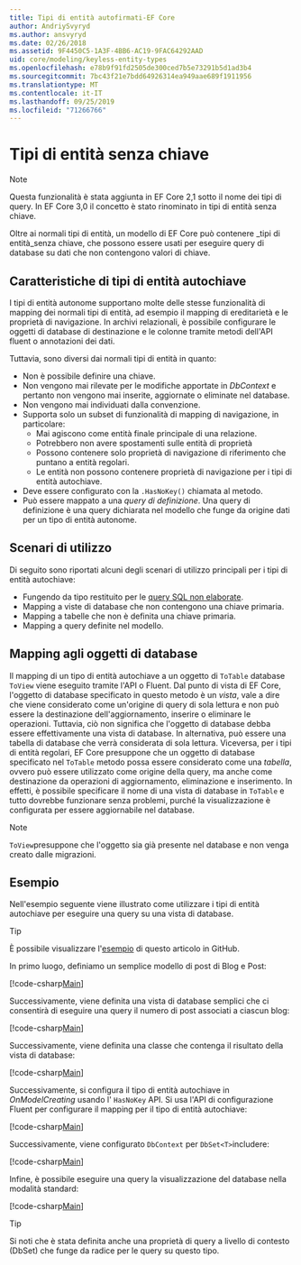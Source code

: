 ```yaml
---
title: Tipi di entità autofirmati-EF Core
author: AndriySvyryd
ms.author: ansvyryd
ms.date: 02/26/2018
ms.assetid: 9F4450C5-1A3F-4BB6-AC19-9FAC64292AAD
uid: core/modeling/keyless-entity-types
ms.openlocfilehash: e78b9f91fd2505de300ced7b5e73291b5d1ad3b4
ms.sourcegitcommit: 7bc43f21e7bdd64926314ea949aae689f1911956
ms.translationtype: MT
ms.contentlocale: it-IT
ms.lasthandoff: 09/25/2019
ms.locfileid: "71266766"
---
```

# <a name="keyless-entity-types"></a>Tipi di entità senza chiave
> [!NOTE]
> Questa funzionalità è stata aggiunta in EF Core 2,1 sotto il nome dei tipi di query. In EF Core 3,0 il concetto è stato rinominato in tipi di entità senza chiave.

Oltre ai normali tipi di entità, un modello di EF Core può contenere _tipi di entità_senza chiave, che possono essere usati per eseguire query di database su dati che non contengono valori di chiave.

## <a name="keyless-entity-types-characteristics"></a>Caratteristiche di tipi di entità autochiave

I tipi di entità autonome supportano molte delle stesse funzionalità di mapping dei normali tipi di entità, ad esempio il mapping di ereditarietà e le proprietà di navigazione. In archivi relazionali, è possibile configurare le oggetti di database di destinazione e le colonne tramite metodi dell'API fluent o annotazioni dei dati.

Tuttavia, sono diversi dai normali tipi di entità in quanto:

- Non è possibile definire una chiave.
- Non vengono mai rilevate per le modifiche apportate in _DbContext_ e pertanto non vengono mai inserite, aggiornate o eliminate nel database.
- Non vengono mai individuati dalla convenzione.
- Supporta solo un subset di funzionalità di mapping di navigazione, in particolare:
  - Mai agiscono come entità finale principale di una relazione.
  - Potrebbero non avere spostamenti sulle entità di proprietà
  - Possono contenere solo proprietà di navigazione di riferimento che puntano a entità regolari.
  - Le entità non possono contenere proprietà di navigazione per i tipi di entità autochiave.
- Deve essere configurato con la `.HasNoKey()` chiamata al metodo.
- Può essere mappato a una _query di definizione_. Una query di definizione è una query dichiarata nel modello che funge da origine dati per un tipo di entità autonome.

## <a name="usage-scenarios"></a>Scenari di utilizzo

Di seguito sono riportati alcuni degli scenari di utilizzo principali per i tipi di entità autochiave:

- Fungendo da tipo restituito per le [query SQL non elaborate](xref:core/querying/raw-sql).
- Mapping a viste di database che non contengono una chiave primaria.
- Mapping a tabelle che non è definita una chiave primaria.
- Mapping a query definite nel modello.

## <a name="mapping-to-database-objects"></a>Mapping agli oggetti di database

Il mapping di un tipo di entità autochiave a un oggetto di `ToTable` database `ToView` viene eseguito tramite l'API o Fluent. Dal punto di vista di EF Core, l'oggetto di database specificato in questo metodo è un _vista_, vale a dire che viene considerato come un'origine di query di sola lettura e non può essere la destinazione dell'aggiornamento, inserire o eliminare le operazioni. Tuttavia, ciò non significa che l'oggetto di database debba essere effettivamente una vista di database. In alternativa, può essere una tabella di database che verrà considerata di sola lettura. Viceversa, per i tipi di entità regolari, EF Core presuppone che un oggetto di database specificato nel `ToTable` metodo possa essere considerato come una _tabella_, ovvero può essere utilizzato come origine della query, ma anche come destinazione da operazioni di aggiornamento, eliminazione e inserimento. In effetti, è possibile specificare il nome di una vista di database in `ToTable` e tutto dovrebbe funzionare senza problemi, purché la visualizzazione è configurata per essere aggiornabile nel database.

> [!NOTE]
> `ToView`presuppone che l'oggetto sia già presente nel database e non venga creato dalle migrazioni.

## <a name="example"></a>Esempio

Nell'esempio seguente viene illustrato come utilizzare i tipi di entità autochiave per eseguire una query su una vista di database.

> [!TIP]
> È possibile visualizzare l'[esempio](https://github.com/aspnet/EntityFramework.Docs/tree/master/samples/core/KeylessEntityTypes) di questo articolo in GitHub.

In primo luogo, definiamo un semplice modello di post di Blog e Post:

[!code-csharp[Main](../../../samples/core/KeylessEntityTypes/Program.cs#Entities)]

Successivamente, viene definita una vista di database semplici che ci consentirà di eseguire una query il numero di post associati a ciascun blog:

[!code-csharp[Main](../../../samples/core/KeylessEntityTypes/Program.cs#View)]

Successivamente, viene definita una classe che contenga il risultato della vista di database:

[!code-csharp[Main](../../../samples/core/KeylessEntityTypes/Program.cs#KeylessEntityType)]

Successivamente, si configura il tipo di entità autochiave in _OnModelCreating_ usando l' `HasNoKey` API.
Si usa l'API di configurazione Fluent per configurare il mapping per il tipo di entità autochiave:

[!code-csharp[Main](../../../samples/core/KeylessEntityTypes/Program.cs#Configuration)]

Successivamente, viene configurato `DbContext` per `DbSet<T>`includere:

[!code-csharp[Main](../../../samples/core/KeylessEntityTypes/Program.cs#DbSet)]

Infine, è possibile eseguire una query la visualizzazione del database nella modalità standard:

[!code-csharp[Main](../../../samples/core/KeylessEntityTypes/Program.cs#Query)]

> [!TIP]
> Si noti che è stata definita anche una proprietà di query a livello di contesto (DbSet) che funge da radice per le query su questo tipo.

